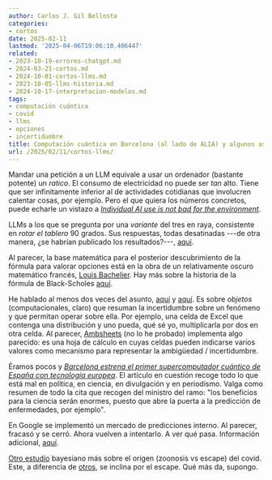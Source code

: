 ```yaml
---
author: Carlos J. Gil Bellosta
categories:
- cortos
date: 2025-02-11
lastmod: '2025-04-06T19:06:10.406447'
related:
- 2023-10-19-errores-chatgpt.md
- 2024-03-21-cortos.md
- 2024-10-01-cortos-llms.md
- 2023-10-05-llms-historia.md
- 2024-10-17-interpretacion-modelos.md
tags:
- computación cuántica
- covid
- llms
- opciones
- incertidumbre
title: Computación cuántica en Barcelona (al lado de ALIA) y algunos asuntos más
url: /2025/02/11/cortos-llms/
---
```


Mandar una petición a un LLM equivale a usar un ordenador (bastante potente) un _ratico_. El consumo de electricidad no puede ser _tan_ alto. Tiene que ser infinitamente inferior al de actividades cotidianas que involucren calentar cosas, por ejemplo. Pero el que quiera los números concretos, puede echarle un vistazo a [_Individual AI use is not bad for the environment_](https://andymasley.substack.com/p/individual-ai-use-is-not-bad-for).

LLMs a los que se pregunta por una _variante_ del tres en raya, consistente en _rotar el tablero_ 90 grados. Sus respuestas, todas desatinadas ---de otra manera, ¿se habrían publicado los resultados?---, [aquí](https://mindmatters.ai/2025/01/some-lessons-from-deepseek-compared-with-other-chatbots/).

Al parecer, la base matemática para el posterior descubrimiento de la fórmula para valorar opciones está en la obra de un relativamente oscuro matemático francés, [Louis Bachelier](https://es.wikipedia.org/wiki/Louis_Bachelier). Hay más sobre la historia de la fórmula de Black-Scholes [aquí](https://www.youtube.com/watch?v=hyIu6AOKsKU).

He hablado al menos dos veces del asunto,
[aquí](/2011/06/24/sobre-el-libro-the-flaw-of-averages/) y [aquí](/2021/09/21/aun-mas-sobre-propagacion-de-errores-y-rv/). Es sobre _objetos_ (computacionales, claro) que resuman la incertidumbre sobre un fenómeno y que permitan operar sobre ella. Por ejemplo, una celda de Excel que contenga una distribución y uno pueda, qué sé yo, multiplicarla por dos en otra celda. Al parecer,
[Ambsheets](https://www.inkandswitch.com/ambsheets/)
(no lo he probado) implementa algo parecido: es una hoja de cálculo en cuyas celdas pueden indicarse varios valores como mecanismo para representar la ambigüedad / incertidumbre.

Éramos pocos y [_Barcelona estrena el primer supercomputador cuántico de España con tecnología europea_](https://www.eldiario.es/catalunya/barcelona-dispone-primer-supercomputador-cuantico-espana-tecnologia-europea_1_12032553.html). El artículo en cuestión recoge todo lo que está mal en política, en ciencia, en divulgación y en periodismo. Valga como resumen de todo la cita que recogen del ministro del ramo: "los beneficios para la ciencia serán enormes, puesto que abre la puerta a la predicción de enfermedades, por ejemplo".

En Google se implementó un mercado de predicciones interno. Al parecer, fracasó y se cerró. Ahora vuelven a intentarlo. A ver qué pasa. Información adicional,
[aquí](https://asteriskmag.com/issues/08/the-death-and-life-of-prediction-markets-at-google).

[Otro estudio](https://www.nber.org/papers/w33428) bayesiano más sobre el origen (zoonosis vs escape) del covid. Este, a diferencia de [otros](https://www.astralcodexten.com/p/practically-a-book-review-rootclaim), se inclina por el escape. Qué más da, supongo.